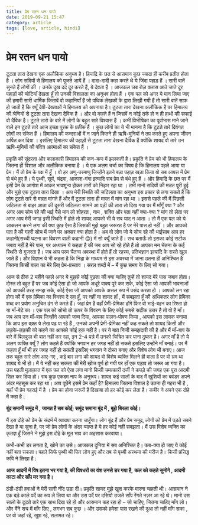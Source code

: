 ```yaml
---
title: प्रेम रतन धन पायो
date: 2019-09-21 15:47
category: article
tags: [love, article, hindi]
---
```


# प्रेम रतन धन पायो

टूटता तारा देखना एक अलौकिक अनुभव है। हिमाद्रि के छत से आसमान कुछ ज्यादा ही करीब प्रतीत होता है । लोग सदियों से हिमालय को पूजते आयें हैं ।
दादा-दादी कहा करते थे ये जिंदा पहाड़ हैं । सारी बातें सुनते हैं लोगों की । उनके दुख दर्द दूर करते हैं, ये देवता हैं । आजकल जब रोज़ क्लास
आते जाते दूर पहाड़ों की चोटियाँ देखता हूँ तो उनकी विशालता का अनुभव होता हैं । एक पल को अगर ये मान लिया जाए की हमारी सारी धार्मिक किताबें
वो कहानियाँ हैं जो पथिक लेखकों के द्वारा लिखी गयी हैं तो सारी बातें साफ हो जाती है कि क्यूँ देवी-देवताओं ने हिमालय को अपनाया है। टूटता
तारा देखना अलौकिक है पर हिमालय की श्रेणियों से टूटता तारा देखना दैविक है । और वो कहते हैं न जिसमें न कोई तर्क हो न ही हाथों की सफाई वो
दैविक है। टूटते तारो के बारे में लोगों के बहुत सारे विश्वास हैं । कभी विभीषिका का पूर्वाभास माने जाने वाले इन टूटते तारे आज इच्छा पूरक के
प्रतीक हैं । कुछ लोगों का ये भी मानना है कि टूटते तारे दिवंगत लोगों का संकेत हैं ।  हिमालय की कन्दराओं में न जाने कितने ही ऋषि-मुनियों ने
तप करते हुए अपना जीवन अर्पित कर दिया । इसलिए हिमालय की पहाड़ों से टूटता तारा देखना दैविक हैं क्योंकि शायद वो तारे उन ऋषि-मुनियों की पवित्र
आत्माओं का संकेत हैं ।

प्रकृति की सुंदरता और कलाकारी हिमालय की कण-कण में झलकती है। प्रकृति ने प्रेम को भी हिमालय के जितना ही विशाल और अलौकिक बनाया है । ये एक
अलग चर्चा का विषय है कि हिमालय पहले आया या प्रेम। मैं तो प्रेम के पक्ष में हूँ । वो हर अणु-परमाणु जिन्होंने इतने बड़ा पहाड़ खड़ा किया वो सब
आपस में प्रेम से बंधे हुए हैं। ये पृथ्वी, सूर्य, चंद्रमा, आकाश-गंगा इत्यादि सब प्रेम से बंधे हुए हैं । और हिमाद्रि के छत पर मैं इसी प्रेम
के आगोश में आकर भावशून्य होकर तारों को निहार रहा था । तभी मानो सदियों की मन्नत पूरी हुई और मुझे एक टूटता तारा दिखा । आप मेरी स्थिति की
जटिलता का अनुभव इस प्रकार से लगा सकते हैं कि लोग टूटते तारे से मन्नत मांगते हैं और मैं टूटता तारा ही मन्नत में मांग रहा था । इससे पहले की
मैं पिछली जटिलता से बाहर आता की दूसरी जटिलता सामने आ पड़ी की तारा तो दिख गया पर मैं माँगूँ क्या ? और अगर आप सोच रहे की भाई पैसे मांग लो
शोहरत , नाम , शक्ति और पता नहीं क्या-क्या ? मांग तो लेता पर अगर आप मेरी जगह इसी स्थिति में होते तो शायद आपको भी ये सब याद न आता । तो मैं
एक पल को ये आकलन करने लगा की क्या कुछ ऐसा है जिसकी मुझे बहुत जरूरत है पर मेरे पास हो नहीं । और आपको पता है की गहरी सोच में जाने पर अक्सर
क्या होता है। अब वो लोग जो ये सोच रहे की भाईसाब आप हर कहानी(सच्ची घटना का विवरण वाली कहानी 😊) में सो क्यूँ जाते हैं। सच बताऊँ तो इसका
कोई सटीक जबाव नहीं है मेरे पास, पर अध्यात्म ये कहता है की जब आप सो रहे होते हैं तो आपका मन चेतना के कई स्थिति से गुजरता है। जब आप परम
चैतन्य अवस्था में होते हैं तो रहस्य, प्रतिभज्ञान इत्यादि के रास्ते खुल जाते हैं। और विज्ञान ये भी कहता है कि निद्रा के माध्यम से इस
अवस्था में जाना उतना ही अनिश्चित है जितना किसी बाला का मेरे लिए प्रेम-प्रस्ताव । सरल शब्दों में – मैं कुछ समय के लिए सो गया।

आज से ठीक 2 महीने पहले अगर ये मुझसे कोई पूछता की क्या चाहिए तुम्हें तो शायद मेरे पास जबाव होता। दोस्त तो बहुत हैं पर जब कोई ऐसा हो जो
आपके अधूरे वाक्य पूरे कर सके, कोई ऐसा जो आपकी भावनाओं को आपकी तरह समझ सके, कोई ऐसा जो आपको आपके असल रूप में पसंद करता हो । आपको लग रहा
होगा की मैं एक प्रेमिका का विवरण दे रहा हूँ, पर नहीं या शायद हाँ , मैं समझता हूँ की अधिकतर लोग प्रेमिका शब्द का प्रयोग अनुचित ढंग से करते
हैं। जहां प्रेम है वहाँ प्रेमी-प्रेमिका होंगे फिर वो भाई-बहन का रिश्ता हो या माँ-बेटे का । एक पल को सोचो तो ऊपर के विवरण के लिए कोई सबसे
सटीक उत्तर है तो वो है माँ। जब आप उन माँ-बाप जिन्होंने आपको जन्म दिया, आपका पालन-पोषण किया , आपको इस लायक बनाया कि आप इस वक़्त ये लेख पढ़
पा रहे हैं , उनको अपनी प्रेमी-प्रेमिका नहीं कह सकते तो शायद किसी और लड़के-लड़की को कहने का आपको कोई हक़ नहीं है। पर ये बात निजी समझदारी की
है और मैं माँ-बाप के बारे में बिलकुल भी बात नहीं कर रहा, इन 2-4 पन्ने में उनको चित्रित कर पाना दुष्कर है। अगर माँ है तो ये अलग व्यक्ति
क्यूँ ? लोग कहते हैं क्योंकि भगवान हर जगह नहीं हो सकते इसलिए उन्होंने माँ बनाई। पर मैं कहता हूँ माँ भी हर जगह नहीं हो सकती इसलिए भगवान ने
दोस्त बनाए और विशेष लोग भी बनाए। आज तक बहुत सारे लोग आए-गए , कई बार लगा की शायद वो विशेष व्यक्ति मिलने ही वाला है पर वो भ्रम था शायद ये
भी हो। मैं ये नहीं कह सकता की मेरी खोज पूर्ण हो गयी पर हाँ एक पड़ाव तो जरूर आ गया है। उस पहली मुलाक़ात में एक पल को ऐसा लगा मानो किसी
चमत्कारी दर्जी ने कपड़े की जगह एक पूरा आदमी सिल कर दिया हो। सब कुछ एकदम नाप के अनुरूप। शायद कई सालों के बाद मैं खुशियों का बवंडर अपने अंदर
महसूस कर रहा था। आप पूछेंगे इसमें प्रेम कहाँ है? हिमालय जितना विशाल है उतना ही गहरा भी है , यहाँ भी प्रेम गहराई में है । प्रेम का होना
जरूरी है दिखावा तो हर कोई कर लेता है। कबीर ने अपने एक दोहे में कहा है :

**बूंद समानी समूंद में , जानत है सब कोई; समूंद समाना बूंद में , बूझे बिरला कोई।**

मैं इस दोहे को प्रेम के संदर्भ में व्याख्या करना चाहूँगा। लोग बूंद हैं और प्रेम समुद्र, लोगों को प्रेम में पड़ते सबने देखा है या सुना है,
पर जो प्रेम लोगों के अंदर व्याप्त है ये हर कोई नहीं समझता। मैं उस विशेष व्यक्ति का कृतज्ञ हूँ जिसने ने मुझे इस दोहे के मूल भाव का अहसास
करवाया।

कभी-कभी डर लगता है, खोने का उसे। आजकल दुनिया में सब अनिश्चित है। कब-क्या हो जाए ये कोई नहीं बता सकता। पहले सिर्फ पृथ्वी थी फिर लोग हुए और
तब से पृथ्वी अस्थमा की मरीज है। किसी प्रसिद्ध कवि ने लिखा है :

**आज आदमी में विष इतना भर गया है, की विषधरों का वंश उनसे डर गया है,**
**कल को कहते सुनोगे , आदमी काटा और साँप मर गया है।**

ठंडी-ठंडी हवाओं ने मेरी सारी नींद उड़ा दी। प्रकृति शायद मुझे खुश करके मारना चाहती थी। आसमान ने एक बड़े काले पर्दे का रूप ले लिया था और उस
पर्दे पर दसियो उजले साँप रेंगते नज़र आ रहे थे। मानो दस सालो के टूटते तारे एक साथ दिख रहे हों और आसमान कह रहा हो – जो चाहिए, जितना चाहिए
माँग लो। और मैंने सच में माँग लिए , लगभग सब कुछ । और उसको हमेशा पास रखने की दुआ तो नहीं माँग सका , पर वो जहां रहे, खुश रहे, सलामत रहे।
